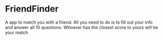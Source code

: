# FriendFinder

A app to match you with a friend. All you need to do is to fill out your info and answer all 10 questions.
Whoever has the closest score to yours will be your match